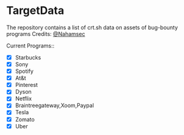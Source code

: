 # TargetData
The repository contains a list of crt.sh data on assets of bug-bounty programs
Credits: [@Nahamsec](https://twitter.com/NahamSec)

Current Programs::
- [x] Starbucks
- [x] Sony
- [x] Spotify
- [x] At&t
- [x] Pinterest
- [x] Dyson
- [x] Netflix
- [x] Braintreegateway,Xoom,Paypal
- [x] Tesla
- [x] Zomato
- [x] Uber

